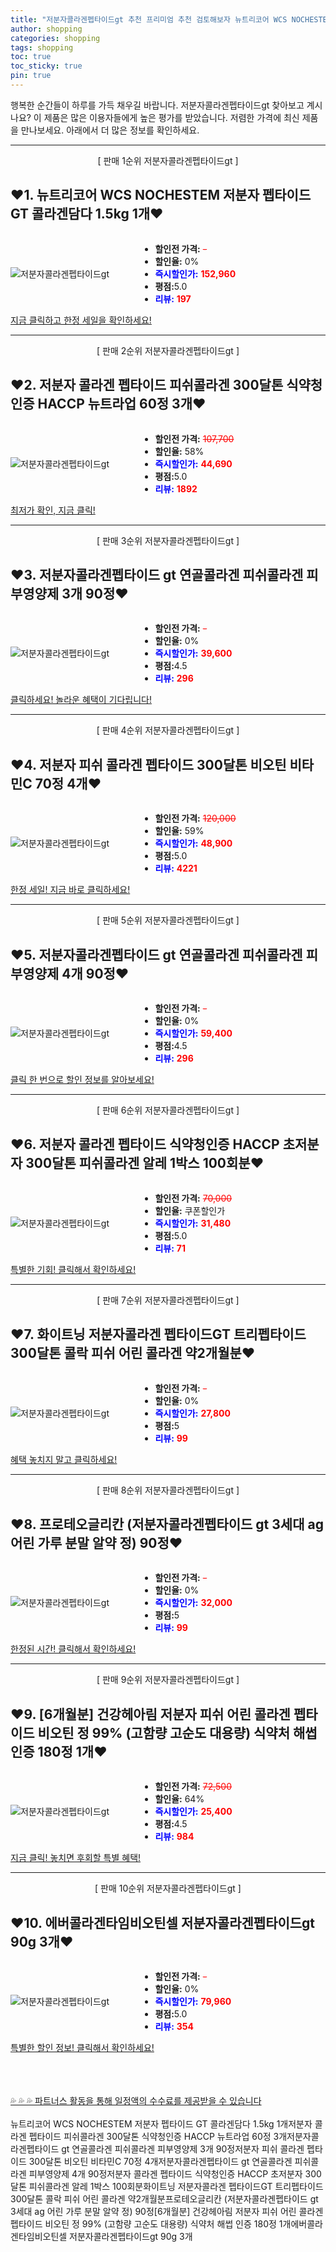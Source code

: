 ```yaml
---
title: "저분자콜라겐펩타이드gt 추천 프리미엄 추천 검토해보자 뉴트리코어 WCS NOCHESTEM 저분자 펩타이드"
author: shopping
categories: shopping
tags: shopping
toc: true
toc_sticky: true
pin: true
---
```

행복한 순간들이 하루를 가득 채우길 바랍니다. 저분자콜라겐펩타이드gt 찾아보고 계시나요? 이 제품은 많은 이용자들에게 높은 평가를 받았습니다. 저렴한 가격에 최신 제품을 만나보세요. 아래에서 더 많은 정보를 확인하세요.

---
<p class="toplist" style="margin: 0 auto; display: block; width: fit-content;">[ 판매 1순위 저분자콜라겐펩타이드gt ]</p>

<h2><strong>❤️1. 뉴트리코어 WCS NOCHESTEM 저분자 펩타이드 GT 콜라겐담다 1.5kg 1개❤️</strong></h2>

<div style="display: flex; align-items: center;">
    <div style="flex: 0.4;">
        <img src="https://thumbnail6.coupangcdn.com/thumbnails/remote/230x230ex/image/retail/images/2023/03/21/14/0/a09e5f0e-05c2-4916-af42-13dc48701989.jpg" alt="저분자콜라겐펩타이드gt" style="max-width: 100%;">
    </div>
    <div style="flex: 0.6; margin-left: 10px;">
        <ul>
            <li><strong>할인전 가격:</strong> <del style="color: red;">-</del></li>
            <li><strong>할인율:</strong> 0%</li>
            <li><span style='color:blue'><strong>즉시할인가:</strong></span> <span style='color:red'><strong>152,960</strong></span></li>
            <li><strong>평점:</strong>5.0</li>
            <li><span style='color:blue'><strong>리뷰:</strong></span> <span style='color:red'><strong>197</strong></span></li>
        </ul>
    </div>
</div>
<div class="center">
    <a href="https://selin100587.github.io?lptag=AF9450613&subid=githubio&pageKey=8203846892&traceid=V0-153&itemId=18255673935&vendorItemId=85402296777" class="myButton">
        지금 클릭하고 한정 세일을 확인하세요!
    </a>
</div>


---
<p class="toplist" style="margin: 0 auto; display: block; width: fit-content;">[ 판매 2순위 저분자콜라겐펩타이드gt ]</p>

<h2><strong>❤️2. 저분자 콜라겐 펩타이드 피쉬콜라겐 300달톤 식약청인증 HACCP 뉴트라업 60정 3개❤️</strong></h2>

<div style="display: flex; align-items: center;">
    <div style="flex: 0.4;">
        <img src="https://thumbnail9.coupangcdn.com/thumbnails/remote/230x230ex/image/vendor_inventory/1341/d49dc8c49d6bbb9213fc8d9e7a97ba42dbe4b9071a999143b246fa590f5c.png" alt="저분자콜라겐펩타이드gt" style="max-width: 100%;">
    </div>
    <div style="flex: 0.6; margin-left: 10px;">
        <ul>
            <li><strong>할인전 가격:</strong> <del style="color: red;">107,700</del></li>
            <li><strong>할인율:</strong> 58%</li>
            <li><span style='color:blue'><strong>즉시할인가:</strong></span> <span style='color:red'><strong>44,690</strong></span></li>
            <li><strong>평점:</strong>5.0</li>
            <li><span style='color:blue'><strong>리뷰:</strong></span> <span style='color:red'><strong>1892</strong></span></li>
        </ul>
    </div>
</div>
<div class="center">
    <a href="https://selin100587.github.io?lptag=AF9450613&subid=githubio&pageKey=7561866262&traceid=V0-153&itemId=19923994435&vendorItemId=87023621299" class="myButton">
        최저가 확인, 지금 클릭!
    </a>
</div>


---
<p class="toplist" style="margin: 0 auto; display: block; width: fit-content;">[ 판매 3순위 저분자콜라겐펩타이드gt ]</p>

<h2><strong>❤️3. 저분자콜라겐펩타이드 gt 연골콜라겐 피쉬콜라겐 피부영양제 3개 90정❤️</strong></h2>

<div style="display: flex; align-items: center;">
    <div style="flex: 0.4;">
        <img src="https://thumbnail10.coupangcdn.com/thumbnails/remote/230x230ex/image/vendor_inventory/1657/4fa94ce3198a2d0171d5f315e0ddc6a0e7d47a07f86ddd14baa4bbf4e2bc.png" alt="저분자콜라겐펩타이드gt" style="max-width: 100%;">
    </div>
    <div style="flex: 0.6; margin-left: 10px;">
        <ul>
            <li><strong>할인전 가격:</strong> <del style="color: red;">-</del></li>
            <li><strong>할인율:</strong> 0%</li>
            <li><span style='color:blue'><strong>즉시할인가:</strong></span> <span style='color:red'><strong>39,600</strong></span></li>
            <li><strong>평점:</strong>4.5</li>
            <li><span style='color:blue'><strong>리뷰:</strong></span> <span style='color:red'><strong>296</strong></span></li>
        </ul>
    </div>
</div>
<div class="center">
    <a href="https://selin100587.github.io?lptag=AF9450613&subid=githubio&pageKey=5882418327&traceid=V0-153&itemId=19940163093&vendorItemId=87039239068" class="myButton">
        클릭하세요! 놀라운 혜택이 기다립니다!
    </a>
</div>


---
<p class="toplist" style="margin: 0 auto; display: block; width: fit-content;">[ 판매 4순위 저분자콜라겐펩타이드gt ]</p>

<h2><strong>❤️4. 저분자 피쉬 콜라겐 펩타이드 300달톤 비오틴 비타민C 70정 4개❤️</strong></h2>

<div style="display: flex; align-items: center;">
    <div style="flex: 0.4;">
        <img src="https://thumbnail10.coupangcdn.com/thumbnails/remote/230x230ex/image/vendor_inventory/d0c6/6bf3515770fe83d4f0c501406bc87b876cb7fa4f12d29adc5b514c03803a.jpg" alt="저분자콜라겐펩타이드gt" style="max-width: 100%;">
    </div>
    <div style="flex: 0.6; margin-left: 10px;">
        <ul>
            <li><strong>할인전 가격:</strong> <del style="color: red;">120,000</del></li>
            <li><strong>할인율:</strong> 59%</li>
            <li><span style='color:blue'><strong>즉시할인가:</strong></span> <span style='color:red'><strong>48,900</strong></span></li>
            <li><strong>평점:</strong>5.0</li>
            <li><span style='color:blue'><strong>리뷰:</strong></span> <span style='color:red'><strong>4221</strong></span></li>
        </ul>
    </div>
</div>
<div class="center">
    <a href="https://selin100587.github.io?lptag=AF9450613&subid=githubio&pageKey=7599746819&traceid=V0-153&itemId=20101057367&vendorItemId=83394575238" class="myButton">
        한정 세일! 지금 바로 클릭하세요!
    </a>
</div>


---
<p class="toplist" style="margin: 0 auto; display: block; width: fit-content;">[ 판매 5순위 저분자콜라겐펩타이드gt ]</p>

<h2><strong>❤️5. 저분자콜라겐펩타이드 gt 연골콜라겐 피쉬콜라겐 피부영양제 4개 90정❤️</strong></h2>

<div style="display: flex; align-items: center;">
    <div style="flex: 0.4;">
        <img src="https://thumbnail10.coupangcdn.com/thumbnails/remote/230x230ex/image/vendor_inventory/1657/4fa94ce3198a2d0171d5f315e0ddc6a0e7d47a07f86ddd14baa4bbf4e2bc.png" alt="저분자콜라겐펩타이드gt" style="max-width: 100%;">
    </div>
    <div style="flex: 0.6; margin-left: 10px;">
        <ul>
            <li><strong>할인전 가격:</strong> <del style="color: red;">-</del></li>
            <li><strong>할인율:</strong> 0%</li>
            <li><span style='color:blue'><strong>즉시할인가:</strong></span> <span style='color:red'><strong>59,400</strong></span></li>
            <li><strong>평점:</strong>4.5</li>
            <li><span style='color:blue'><strong>리뷰:</strong></span> <span style='color:red'><strong>296</strong></span></li>
        </ul>
    </div>
</div>
<div class="center">
    <a href="https://selin100587.github.io?lptag=AF9450613&subid=githubio&pageKey=5882418327&traceid=V0-153&itemId=19940163095&vendorItemId=87039239077" class="myButton">
        클릭 한 번으로 할인 정보를 알아보세요!
    </a>
</div>


---
<p class="toplist" style="margin: 0 auto; display: block; width: fit-content;">[ 판매 6순위 저분자콜라겐펩타이드gt ]</p>

<h2><strong>❤️6. 저분자 콜라겐 펩타이드 식약청인증 HACCP 초저분자 300달톤 피쉬콜라겐 알레 1박스 100회분❤️</strong></h2>

<div style="display: flex; align-items: center;">
    <div style="flex: 0.4;">
        <img src="https://thumbnail7.coupangcdn.com/thumbnails/remote/230x230ex/image/vendor_inventory/0efd/7dd8569d679617a367a26f0c29668abbcda9bf59433e6167ef3ebc3cfc24.jpg" alt="저분자콜라겐펩타이드gt" style="max-width: 100%;">
    </div>
    <div style="flex: 0.6; margin-left: 10px;">
        <ul>
            <li><strong>할인전 가격:</strong> <del style="color: red;">70,000</del></li>
            <li><strong>할인율:</strong> 쿠폰할인가</li>
            <li><span style='color:blue'><strong>즉시할인가:</strong></span> <span style='color:red'><strong>31,480</strong></span></li>
            <li><strong>평점:</strong>5.0</li>
            <li><span style='color:blue'><strong>리뷰:</strong></span> <span style='color:red'><strong>71</strong></span></li>
        </ul>
    </div>
</div>
<div class="center">
    <a href="https://selin100587.github.io?lptag=AF9450613&subid=githubio&pageKey=8153428936&traceid=V0-153&itemId=23212102634&vendorItemId=90394351471" class="myButton">
        특별한 기회! 클릭해서 확인하세요!
    </a>
</div>


---
<p class="toplist" style="margin: 0 auto; display: block; width: fit-content;">[ 판매 7순위 저분자콜라겐펩타이드gt ]</p>

<h2><strong>❤️7. 화이트닝 저분자콜라겐 펩타이드GT 트리펩타이드 300달톤 콜락 피쉬 어린 콜라겐 약2개월분❤️</strong></h2>

<div style="display: flex; align-items: center;">
    <div style="flex: 0.4;">
        <img src="https://thumbnail7.coupangcdn.com/thumbnails/remote/230x230ex/image/vendor_inventory/eccb/cfcc1dcb1ca433bab738fd4b84c226359e49eacf748068e51e247bb7a2d7.png" alt="저분자콜라겐펩타이드gt" style="max-width: 100%;">
    </div>
    <div style="flex: 0.6; margin-left: 10px;">
        <ul>
            <li><strong>할인전 가격:</strong> <del style="color: red;">-</del></li>
            <li><strong>할인율:</strong> 0%</li>
            <li><span style='color:blue'><strong>즉시할인가:</strong></span> <span style='color:red'><strong>27,800</strong></span></li>
            <li><strong>평점:</strong>5</li>
            <li><span style='color:blue'><strong>리뷰:</strong></span> <span style='color:red'><strong>99</strong></span></li>
        </ul>
    </div>
</div>
<div class="center">
    <a href="https://selin100587.github.io?lptag=AF9450613&subid=githubio&pageKey=8250635740&traceid=V0-153&itemId=23752531545&vendorItemId=90777017296" class="myButton">
        혜택 놓치지 말고 클릭하세요!
    </a>
</div>


---
<p class="toplist" style="margin: 0 auto; display: block; width: fit-content;">[ 판매 8순위 저분자콜라겐펩타이드gt ]</p>

<h2><strong>❤️8. 프로테오글리칸 (저분자콜라겐펩타이드 gt 3세대 ag 어린 가루 분말 알약 정) 90정❤️</strong></h2>

<div style="display: flex; align-items: center;">
    <div style="flex: 0.4;">
        <img src="https://thumbnail6.coupangcdn.com/thumbnails/remote/230x230ex/image/vendor_inventory/13d6/267af7f95829e5389a9e4671f349f206ac250e77cb54acd8bf2e59d41ba1.jpg" alt="저분자콜라겐펩타이드gt" style="max-width: 100%;">
    </div>
    <div style="flex: 0.6; margin-left: 10px;">
        <ul>
            <li><strong>할인전 가격:</strong> <del style="color: red;">-</del></li>
            <li><strong>할인율:</strong> 0%</li>
            <li><span style='color:blue'><strong>즉시할인가:</strong></span> <span style='color:red'><strong>32,000</strong></span></li>
            <li><strong>평점:</strong>5</li>
            <li><span style='color:blue'><strong>리뷰:</strong></span> <span style='color:red'><strong>99</strong></span></li>
        </ul>
    </div>
</div>
<div class="center">
    <a href="https://selin100587.github.io?lptag=AF9450613&subid=githubio&pageKey=7671535479&traceid=V0-153&itemId=20466562775&vendorItemId=87546075237" class="myButton">
        한정된 시간! 클릭해서 확인하세요!
    </a>
</div>


---
<p class="toplist" style="margin: 0 auto; display: block; width: fit-content;">[ 판매 9순위 저분자콜라겐펩타이드gt ]</p>

<h2><strong>❤️9. [6개월분] 건강헤아림 저분자 피쉬 어린 콜라겐 펩타이드 비오틴 정 99% (고함량 고순도 대용량) 식약처 해썹 인증 180정 1개❤️</strong></h2>

<div style="display: flex; align-items: center;">
    <div style="flex: 0.4;">
        <img src="https://thumbnail7.coupangcdn.com/thumbnails/remote/230x230ex/image/vendor_inventory/d937/65882dd5b3193f4000cfc1b60f52e613b894891c049e7b00acf69bd5bbc0.jpg" alt="저분자콜라겐펩타이드gt" style="max-width: 100%;">
    </div>
    <div style="flex: 0.6; margin-left: 10px;">
        <ul>
            <li><strong>할인전 가격:</strong> <del style="color: red;">72,500</del></li>
            <li><strong>할인율:</strong> 64%</li>
            <li><span style='color:blue'><strong>즉시할인가:</strong></span> <span style='color:red'><strong>25,400</strong></span></li>
            <li><strong>평점:</strong>4.5</li>
            <li><span style='color:blue'><strong>리뷰:</strong></span> <span style='color:red'><strong>984</strong></span></li>
        </ul>
    </div>
</div>
<div class="center">
    <a href="https://selin100587.github.io?lptag=AF9450613&subid=githubio&pageKey=7692827377&traceid=V0-153&itemId=20576386882&vendorItemId=87651548331" class="myButton">
        지금 클릭! 놓치면 후회할 특별 혜택!
    </a>
</div>


---
<p class="toplist" style="margin: 0 auto; display: block; width: fit-content;">[ 판매 10순위 저분자콜라겐펩타이드gt ]</p>

<h2><strong>❤️10. 에버콜라겐타임비오틴셀 저분자콜라겐펩타이드gt 90g 3개❤️</strong></h2>

<div style="display: flex; align-items: center;">
    <div style="flex: 0.4;">
        <img src="https://thumbnail7.coupangcdn.com/thumbnails/remote/230x230ex/image/vendor_inventory/deec/1a779c3b7be18006965ec8e4c59696069d4583ae8ca8923fb174e5d167d5.png" alt="저분자콜라겐펩타이드gt" style="max-width: 100%;">
    </div>
    <div style="flex: 0.6; margin-left: 10px;">
        <ul>
            <li><strong>할인전 가격:</strong> <del style="color: red;">-</del></li>
            <li><strong>할인율:</strong> 0%</li>
            <li><span style='color:blue'><strong>즉시할인가:</strong></span> <span style='color:red'><strong>79,960</strong></span></li>
            <li><strong>평점:</strong>5.0</li>
            <li><span style='color:blue'><strong>리뷰:</strong></span> <span style='color:red'><strong>354</strong></span></li>
        </ul>
    </div>
</div>
<div class="center">
    <a href="https://selin100587.github.io?lptag=AF9450613&subid=githubio&pageKey=6489256180&traceid=V0-153&itemId=19533578378&vendorItemId=86642012535" class="myButton">
        특별한 할인 정보! 클릭해서 확인하세요!
    </a>
</div>

<br><br><br>[💦 💦 💦 파트너스 활동을 통해 일정액의 수수료를 제공받을 수 있습니다](https://link.coupang.com/a/bcpT2c)<br><br>뉴트리코어 WCS NOCHESTEM 저분자 펩타이드 GT 콜라겐담다 1.5kg 1개저분자 콜라겐 펩타이드 피쉬콜라겐 300달톤 식약청인증 HACCP 뉴트라업 60정 3개저분자콜라겐펩타이드 gt 연골콜라겐 피쉬콜라겐 피부영양제 3개 90정저분자 피쉬 콜라겐 펩타이드 300달톤 비오틴 비타민C 70정 4개저분자콜라겐펩타이드 gt 연골콜라겐 피쉬콜라겐 피부영양제 4개 90정저분자 콜라겐 펩타이드 식약청인증 HACCP 초저분자 300달톤 피쉬콜라겐 알레 1박스 100회분화이트닝 저분자콜라겐 펩타이드GT 트리펩타이드 300달톤 콜락 피쉬 어린 콜라겐 약2개월분프로테오글리칸 (저분자콜라겐펩타이드 gt 3세대 ag 어린 가루 분말 알약 정) 90정[6개월분] 건강헤아림 저분자 피쉬 어린 콜라겐 펩타이드 비오틴 정 99% (고함량 고순도 대용량) 식약처 해썹 인증 180정 1개에버콜라겐타임비오틴셀 저분자콜라겐펩타이드gt 90g 3개